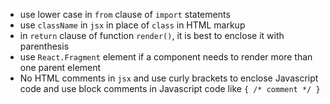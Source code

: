 - use lower case in `from` clause of `import` statements
- use `className` in `jsx` in place of `class` in HTML markup
- in `return` clause of function `render()`, it is best to enclose it with
    parenthesis
- use `React.Fragment` element if a component needs to render more than one
  parent element
- No HTML comments in `jsx` and use curly brackets to enclose Javascript code
  and use block comments in Javascript code like `{ /* comment */ }`
